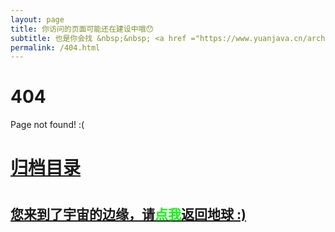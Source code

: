 ```yaml
---
layout: page
title: 你访问的页面可能还在建设中哦😯
subtitle: 也是你会找 &nbsp;&nbsp; <a href ="https://www.yuanjava.cn/arch.html">架构</a>&nbsp;&nbsp; <a href ="https://www.yuanjava.cn/life.html">生活故事</a>&nbsp;&nbsp; <a href ="https://www.yuanjava.cn/jvm.html">JVM</a>&nbsp;&nbsp; <a href ="https://www.yuanjava.cn/spring-boot.html">Spring Boot</a>&nbsp;&nbsp; <a href ="https://www.yuanjava.cn/spring-cloud.html">Spring Cloud</a>
permalink: /404.html
---
```


# 404

Page not found! :(

<h1><a href ="https://www.yuanjava.cn/archives.html">归档目录</a><h1>

<h2><a href="https://www.yuanjava.cn/archives.html">您来到了宇宙的边缘，请<span style="color:#00FF00">点我</span>返回地球 :)</a></h2>
